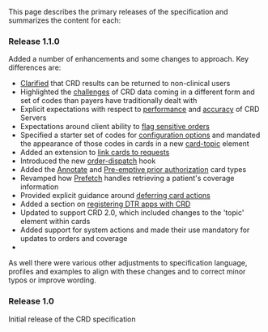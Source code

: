 This page describes the primary releases of the specification and summarizes the content for each:

### Release 1.1.0
Added a number of enhancements and some changes to approach.  Key differences are:

* [Clarified](background.html#users) that CRD results can be returned to non-clinical users
* Highlighted the [challenges](background.html#impact-on-payer-processes) of CRD data coming in a different form and set of codes than payers have traditionally dealt with
* Explicit expectations with respect to [performance](hooks.html#performance) and [accuracy](hooks.html#accuracy) of CRD Servers
* Expectations around client ability to [flag sensitive orders](hooks.html#appropriate-use-of-hooks)
* Specified a starter set of codes for [configuration options](hooks.html#configuration-options-extension) and mandated the appearance of those codes in cards in a new [card-topic](hooks.html#general-guidance) element
* Added an extension to [link cards to requests](hooks.html#linking-cards-to-requests)
* Introduced the new [order-dispatch](hooks.html#order-dispatch) hook
* Added the [Annotate](hooks.html#annotate) and [Pre-emptive prior authorization](hooks.html#pre-emptive-prior-authorization) card types
* Revamped how [Prefetch](hooks.html#prefetch) handles retrieving a patient's coverage information
* Provided explicit guidance around [deferring card actions](hooks.html#deferring-card-actions)
* Added a section on [registering DTR apps with CRD](hooks.html#registering-dtr-apps-with-crd)
* Updated to support CRD 2.0, which included changes to the 'topic' element within cards
* Added support for system actions and made their use mandatory for updates to orders and coverage
* 

As well there were various other adjustments to specification language, profiles and examples to align with these changes and to correct minor typos or improve wording.

### Release 1.0
Initial release of the CRD specification